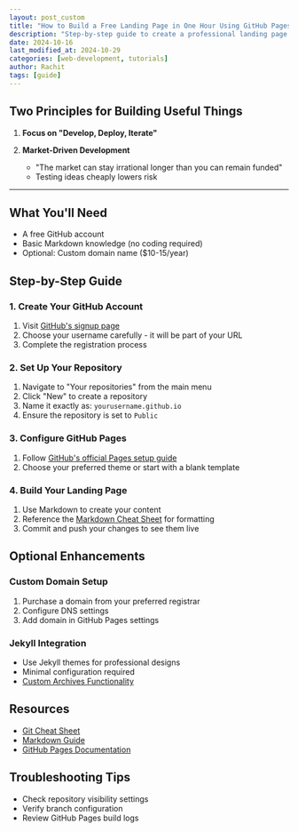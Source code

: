 ```yaml
---
layout: post_custom
title: "How to Build a Free Landing Page in One Hour Using GitHub Pages"
description: "Step-by-step guide to create a professional landing page using GitHub Pages and Markdown. Perfect for beginners with no coding experience required."
date: 2024-10-16
last_modified_at: 2024-10-29
categories: [web-development, tutorials]
author: Rachit 
tags: [guide]
---
```


## Two Principles for Building Useful Things
1. **Focus on "Develop, Deploy, Iterate"**

2. **Market-Driven Development**
   - "The market can stay irrational longer than you can remain funded"
   - Testing ideas cheaply lowers risk 

---

## What You'll Need

- A free GitHub account
- Basic Markdown knowledge (no coding required)
- Optional: Custom domain name ($10-15/year)

## Step-by-Step Guide

### 1. Create Your GitHub Account
1. Visit [GitHub's signup page](https://github.com/signup/)
2. Choose your username carefully - it will be part of your URL
3. Complete the registration process

### 2. Set Up Your Repository
1. Navigate to "Your repositories" from the main menu
2. Click "New" to create a repository
3. Name it exactly as: `yourusername.github.io`
4. Ensure the repository is set to `Public`

### 3. Configure GitHub Pages
1. Follow [GitHub's official Pages setup guide](https://docs.github.com/en/pages/getting-started-with-github-pages/creating-a-github-pages-site#creating-your-site)
2. Choose your preferred theme or start with a blank template

### 4. Build Your Landing Page
1. Use Markdown to create your content
2. Reference the [Markdown Cheat Sheet](https://www.markdownguide.org/cheat-sheet/) for formatting
3. Commit and push your changes to see them live

## Optional Enhancements

### Custom Domain Setup
1. Purchase a domain from your preferred registrar
2. Configure DNS settings
3. Add domain in GitHub Pages settings

### Jekyll Integration
- Use Jekyll themes for professional designs
- Minimal configuration required
- [Custom Archives Functionality](./2024-10-29-implementing-custom-tagging.md)

## Resources

- [Git Cheat Sheet](https://wizardzines.com/git-cheat-sheet.pdf)
- [Markdown Guide](https://www.markdownguide.org/cheat-sheet/)
- [GitHub Pages Documentation](https://docs.github.com/en/pages)

## Troubleshooting Tips

- Check repository visibility settings
- Verify branch configuration
- Review GitHub Pages build logs